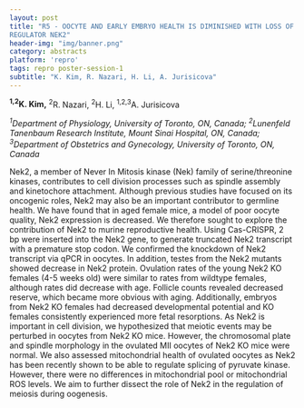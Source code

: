 ```yaml
---
layout: post
title: "R5 - OOCYTE AND EARLY EMBRYO HEALTH IS DIMINISHED WITH LOSS OF CELL CYCLE
REGULATOR NEK2"
header-img: "img/banner.png"
category: abstracts
platform: 'repro'
tags: repro poster-session-1
subtitle: "K. Kim, R. Nazari, H. Li, A. Jurisicova"
---
```

__<sup>1,2</sup>K. Kim,__ <sup>2</sup>R. Nazari, <sup>2</sup>H. Li, <sup>1,2,3</sup>A. Jurisicova

_<sup>1</sup>Department of Physiology, University of Toronto, ON, Canada;
<sup>2</sup>Lunenfeld Tanenbaum Research Institute, Mount Sinai Hospital, ON,
Canada; <sup>3</sup>Department of Obstetrics and Gynecology, University of
Toronto, ON, Canada_

Nek2, a member of Never In Mitosis kinase (Nek) family of
serine/threonine kinases, contributes to cell division processes such as
spindle assembly and kinetochore attachment. Although previous studies
have focused on its oncogenic roles, Nek2 may also be an important
contributor to germline health. We have found that in aged female mice,
a model of poor oocyte quality, Nek2 expression is decreased. We
therefore sought to explore the contribution of Nek2 to murine
reproductive health. Using Cas-CRISPR, 2 bp were inserted into the Nek2
gene, to generate truncated Nek2 transcript with a premature stop codon.
We confirmed the knockdown of Nek2 transcript via qPCR in oocytes. In
addition, testes from the Nek2 mutants showed decrease in Nek2 protein.
Ovulation rates of the young Nek2 KO females (4-5 weeks old) were
similar to rates from wildtype females, although rates did decrease with
age. Follicle counts revealed decreased reserve, which became more
obvious with aging. Additionally, embryos from Nek2 KO females had
decreased developmental potential and KO females consistently
experienced more fetal resorptions. As Nek2 is important in cell
division, we hypothesized that meiotic events may be perturbed in
oocytes from Nek2 KO mice. However, the chromosomal plate and spindle
morphology in the ovulated MII oocytes of Nek2 KO mice were normal. We
also assessed mitochondrial health of ovulated oocytes as Nek2 has been
recently shown to be able to regulate splicing of pyruvate kinase.
However, there were no differences in mitochondrial pool or
mitochondrial ROS levels. We aim to further dissect the role of Nek2 in
the regulation of meiosis during oogenesis.
